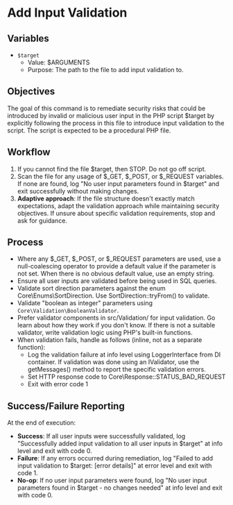 # Add Input Validation

## Variables

- `$target`
    - Value: $ARGUMENTS
    - Purpose: The path to the file to add input validation to.

## Objectives

The goal of this command is to remediate security risks that could be introduced
by invalid or malicious user input in the PHP script $target by explicitly
following the process in this file to introduce input validation to the script.
The script is expected to be a procedural PHP file.

## Workflow

1. If you cannot find the file $target, then STOP. Do not go off script.
2. Scan the file for any usage of $_GET, $_POST, or $_REQUEST variables. If none are found, log "No user input parameters found in $target" and exit successfully without making changes.
3. **Adaptive approach**: If the file structure doesn't exactly match expectations, adapt the validation approach while maintaining security objectives. If unsure about specific validation requirements, stop and ask for guidance.

## Process

- Where any $_GET, $_POST, or $_REQUEST parameters are used, use a null-coalescing
  operator to provide a default value if the parameter is not set. When there is
  no obvious default value, use an empty string.
- Ensure all user inputs are validated before being used in SQL queries.
- Validate sort direction parameters against the enum Core\Enums\SortDirection.
  Use SortDirection::tryFrom() to validate.
- Validate "boolean as integer" parameters using `Core\Validation\BooleanValidator`.
- Prefer validator components in src/Validation/ for input validation. Go learn
  about how they work if you don't know. If there is not a suitable validator,
  write validation logic using PHP's built-in functions.
- When validation fails, handle as follows (inline, not as a separate function):
    - Log the validation failure at info level using LoggerInterface from DI
      container. If validation was done using an IValidator, use the getMessages()
      method to report the specific validation errors.
    - Set HTTP response code to Core\Response::STATUS_BAD_REQUEST
    - Exit with error code 1

## Success/Failure Reporting

At the end of execution:
- **Success**: If all user inputs were successfully validated, log "Successfully added input validation to all user inputs in $target" at info level and exit with code 0.
- **Failure**: If any errors occurred during remediation, log "Failed to add input validation to $target: [error details]" at error level and exit with code 1.
- **No-op**: If no user input parameters were found, log "No user input parameters found in $target - no changes needed" at info level and exit with code 0.
